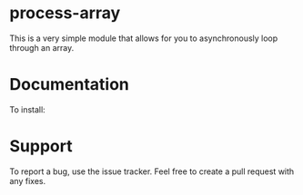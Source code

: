 # process-array
This is a very simple module that allows for you to asynchronously loop through an array.

# Documentation
To install:

# Support
To report a bug, use the issue tracker. Feel free to create a pull request with any fixes.
